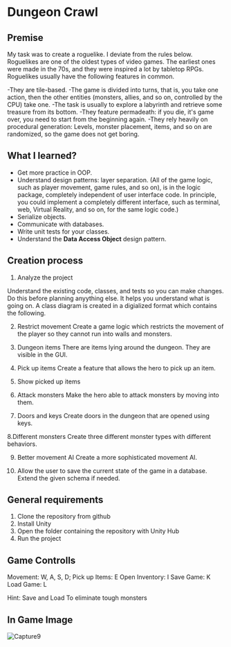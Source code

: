 # Dungeon Crawl 

## Premise

My task was to create a roguelike. I deviate from the rules below. Roguelikes are one of the oldest types of video games. The earliest ones were made in the 70s, and they were inspired a lot by tabletop RPGs. Roguelikes usually have the following features in common.

-They are tile-based.
-The game is divided into turns, that is, you take one action, then the other entities (monsters, allies, and so on, controlled by the CPU) take one.
-The task is usually to explore a labyrinth and retrieve some treasure from its bottom.
-They feature permadeath: if you die, it's game over, you need to start from the beginning again.
-They rely heavily on procedural generation: Levels, monster placement, items, and so on are randomized, so the game does not get boring.





## What I learned?

- Get more practice in OOP.
- Understand design patterns: layer separation. (All of the game logic, such as player movement, game rules, and so on), is in the logic package, completely independent of user interface code. In principle, you could implement a completely different interface, such as terminal, web, Virtual Reality, and so on, for the same logic code.)
- Serialize objects.
- Communicate with databases.
- Write unit tests for your classes.
- Understand the **Data Access Object** design pattern.



## Creation process

1. Analyze the project

Understand the existing code, classes, and tests so you can make changes. Do this before planning anyything else. It helps you understand what is going on. A class diagram is created in a digialized format which contains the following.

2. Restrict movement
Create a game logic which restricts the movement of the player so they cannot run into walls and monsters.

3. Dungeon items
There are items lying around the dungeon. They are visible in the GUI.

4. Pick up items
Create a feature that allows the hero to pick up an item.

5. Show picked up items

6. Attack monsters
Make the hero able to attack monsters by moving into them.

7. Doors and keys
Create doors in the dungeon that are opened using keys.

8.Different monsters
Create three different monster types with different behaviors.

9. Better movement AI
Create a more sophisticated movement AI.

10. Allow the user to save the current state of the game in a database. Extend the given schema if needed.




## General requirements
1. Clone the repository from github
2. Install Unity
3. Open the folder containing the repository with Unity Hub 
4. Run the project



## Game Controlls
Movement: W, A, S, D;
Pick up Items: E
Open Inventory: I
Save Game: K
Load Game: L

Hint: Save and Load To eliminate tough monsters


## In Game Image
![Capture9](https://github.com/andyaran99/-dungeon-crawl-2-csharp/assets/106445157/9c32e543-dc31-458d-950f-77482a816260)



